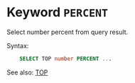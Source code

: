 # Keyword `PERCENT`

Select number percent from query result.

Syntax:
```sql
    SELECT TOP number PERCENT ...
```

See also: [TOP](Top)
